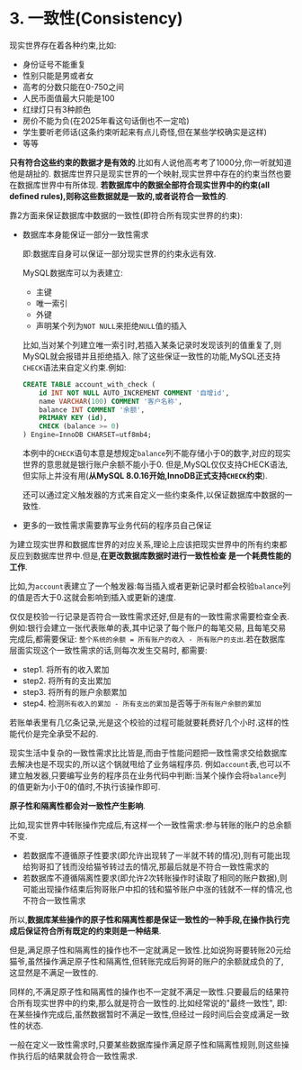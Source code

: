 # 3. 一致性(Consistency)

现实世界存在着各种约束,比如:

- 身份证号不能重复
- 性别只能是男或者女
- 高考的分数只能在0-750之间
- 人民币面值最大只能是100
- 红绿灯只有3种颜色
- 房价不能为负(在2025年看这句话倒也不一定哈)
- 学生要听老师话(这条约束听起来有点儿奇怪,但在某些学校确实是这样)
- 等等

**只有符合这些约束的数据才是有效的**.比如有人说他高考考了1000分,你一听就知道他是胡扯的.
数据库世界只是现实世界的一个映射,现实世界中存在的约束当然也要在数据库世界中有所体现.
**若数据库中的数据全部符合现实世界中的约束(all defined rules),则称这些数据就是一致的,或者说符合一致性的**.

靠2方面来保证数据库中数据的一致性(即符合所有现实世界的约束):

- 数据库本身能保证一部分一致性需求

    即:数据库自身可以保证一部分现实世界的约束永远有效.

    MySQL数据库可以为表建立:
    - 主键
    - 唯一索引
    - 外键
    - 声明某个列为`NOT NULL`来拒绝`NULL`值的插入

    比如,当对某个列建立唯一索引时,若插入某条记录时发现该列的值重复了,则MySQL就会报错并且拒绝插入.
    除了这些保证一致性的功能,MySQL还支持`CHECK`语法来自定义约束.例如:
    
    ```sql
    CREATE TABLE account_with_check (
        id INT NOT NULL AUTO_INCREMENT COMMENT '自增id',
        name VARCHAR(100) COMMENT '客户名称',
        balance INT COMMENT '余额',
        PRIMARY KEY (id),
        CHECK (balance >= 0) 
    ) Engine=InnoDB CHARSET=utf8mb4;
    ```
    
    本例中的`CHECK`语句本意是想规定`balance`列不能存储小于0的数字,对应的现实世界的意思就是银行账户余额不能小于0.
    但是,MySQL仅仅支持CHECK语法,但实际上并没有用(**从MySQL 8.0.16开始,InnoDB正式支持`CHECK`约束**).
    
    还可以通过定义触发器的方式来自定义一些约束条件,以保证数据库中数据的一致性.

- 更多的一致性需求需要靠写业务代码的程序员自己保证

为建立现实世界和数据库世界的对应关系,理论上应该把现实世界中的所有约束都反应到数据库世界中.但是,**在更改数据库数据时进行一致性检查
是一个耗费性能的工作**.

比如,为`account`表建立了一个触发器:每当插入或者更新记录时都会校验`balance`列的值是否大于0.这就会影响到插入或更新的速度.

仅仅是校验一行记录是否符合一致性需求还好,但是有的一致性需求需要检查全表.例如:银行会建立一张代表账单的表,其中记录了每个账户的每笔交易,
且每笔交易完成后,都需要保证: `整个系统的余额 = 所有账户的收入 - 所有账户的支出`.若在数据库层面实现这个一致性需求的话,则每次发生交易时,
都需要:

- step1. 将所有的收入累加
- step2. 将所有的支出累加
- step3. 将所有的账户余额累加
- step4. 检测`所有收入的累加 - 所有支出的累加`是否等于`所有账户余额的累加`

若账单表里有几亿条记录,光是这个校验的过程可能就要耗费好几个小时.这样的性能代价是完全承受不起的.

现实生活中复杂的一致性需求比比皆是,而由于性能问题把一致性需求交给数据库去解决也是不现实的,所以这个锅就甩给了业务端程序员.
例如`account`表,也可以不建立触发器,只要编写业务的程序员在业务代码中判断:当某个操作会将`balance`列的值更新为小于0的值时,不执行该操作即可.

**原子性和隔离性都会对一致性产生影响**.

比如,现实世界中转账操作完成后,有这样一个一致性需求:参与转账的账户的总余额不变.

- 若数据库不遵循原子性要求(即允许出现转了一半就不转的情况),则有可能出现给狗哥扣了钱而没给猫爷转过去的情况,那最后就是不符合一致性需求的
- 若数据库不遵循隔离性要求(即允许2次转账操作时读取了相同的账户数据),则可能出现操作结束后狗哥账户中扣的钱和猫爷账户中涨的钱就不一样的情况,也不符合一致性需求

所以,**数据库某些操作的原子性和隔离性都是保证一致性的一种手段,在操作执行完成后保证符合所有既定的约束则是一种结果**.

但是,满足原子性和隔离性的操作也不一定就满足一致性.比如说狗哥要转账20元给猫爷,虽然操作满足原子性和隔离性,但转账完成后狗哥的账户的余额就成负的了,
这显然是不满足一致性的.

同样的,不满足原子性和隔离性的操作也不一定就不满足一致性.只要最后的结果符合所有现实世界中的约束,那么就是符合一致性的.比如经常说的"最终一致性",
即:在某些操作完成后,虽然数据暂时不满足一致性,但经过一段时间后会变成满足一致性的状态.

一般在定义一致性需求时,只要某些数据库操作满足原子性和隔离性规则,则这些操作执行后的结果就会符合一致性需求.
